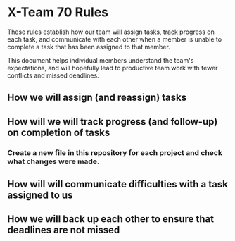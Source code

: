 # X-Team 70 Rules

These rules establish how our team will assign tasks,
track progress on each task, and communicate with each other 
when a member is unable to complete a task that has been assigned to that member.

This document helps individual members understand the team's expectations,
and will hopefully lead to productive team work with fewer conflicts
and missed deadlines.

## How we will assign (and reassign) tasks



## How will we will track progress (and follow-up) on completion of tasks

### Create a new file in this repository for each project and check what changes were made.


## How will will communicate difficulties with a task assigned to us



## How we will back up each other to ensure that deadlines are not missed






